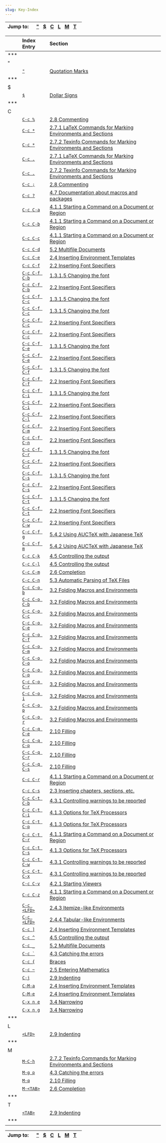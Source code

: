 ```yaml
---
slug: Key-Index
---
```


| Jump to:   | [**"**](/docs/auctex/Key-Index-1_ky_symbol-1)   [**$**](/docs/auctex/Key-Index-1_ky_symbol-2)   [**C**](/docs/auctex/Key-Index-1_ky_letter-C)   [**L**](/docs/auctex/Key-Index-1_ky_letter-L)   [**M**](/docs/auctex/Key-Index-1_ky_letter-M)   [**T**](/docs/auctex/Key-Index-1_ky_letter-T)   |
| ---------- | ----------------------------------------------------------------------------------------------------------------------------------------------------------------------------------------------------------------------------------------------------------------------------------------------- |

|     | Index Entry                                                   | Section                                                                                                |
| --- | :------------------------------------------------------------ | :----------------------------------------------------------------------------------------------------- |
| *** |                                                               |                                                                                                        |
| "   |                                                               |                                                                                                        |
|     | [`"`](/docs/auctex/index-_0022)                               | [Quotation Marks](/docs/auctex/Quotation-Marks)                                                        |
| *** |                                                               |                                                                                                        |
| $   |                                                               |                                                                                                        |
|     | [`$`](/docs/auctex/index-_0024)                               | [Dollar Signs](/docs/auctex/Dollar-Signs)                                                              |
| *** |                                                               |                                                                                                        |
| C   |                                                               |                                                                                                        |
|     | [`C-c %`](/docs/auctex/index-C_002dc-_0025)                   | [2.8 Commenting](/docs/auctex/Commenting)                                                              |
|     | [`C-c *`](/docs/auctex/index-C_002dc-_002a)                   | [2.7.1 LaTeX Commands for Marking Environments and Sections](/docs/auctex/Marking-_0028LaTeX_0029)     |
|     | [`C-c *`](/docs/auctex/index-C_002dc-_002a-1)                 | [2.7.2 Texinfo Commands for Marking Environments and Sections](/docs/auctex/Marking-_0028Texinfo_0029) |
|     | [`C-c .`](/docs/auctex/index-C_002dc-_002e)                   | [2.7.1 LaTeX Commands for Marking Environments and Sections](/docs/auctex/Marking-_0028LaTeX_0029)     |
|     | [`C-c .`](/docs/auctex/index-C_002dc-_002e-1)                 | [2.7.2 Texinfo Commands for Marking Environments and Sections](/docs/auctex/Marking-_0028Texinfo_0029) |
|     | [`C-c ;`](/docs/auctex/index-C_002dc-_003b)                   | [2.8 Commenting](/docs/auctex/Commenting)                                                              |
|     | [`C-c ?`](/docs/auctex/index-C_002dc-_003f)                   | [4.7 Documentation about macros and packages](/docs/auctex/Documentation)                              |
|     | [`C-c C-a`](/docs/auctex/index-C_002dc-C_002da)               | [4.1.1 Starting a Command on a Document or Region](/docs/auctex/Starting-a-Command)                    |
|     | [`C-c C-b`](/docs/auctex/index-C_002dc-C_002db)               | [4.1.1 Starting a Command on a Document or Region](/docs/auctex/Starting-a-Command)                    |
|     | [`C-c C-c`](/docs/auctex/index-C_002dc-C_002dc)               | [4.1.1 Starting a Command on a Document or Region](/docs/auctex/Starting-a-Command)                    |
|     | [`C-c C-d`](/docs/auctex/index-C_002dc-C_002dd)               | [5.2 Multifile Documents](/docs/auctex/Multifile)                                                      |
|     | [`C-c C-e`](/docs/auctex/index-C_002dc-C_002de)               | [2.4 Inserting Environment Templates](/docs/auctex/Environments)                                       |
|     | [`C-c C-f`](/docs/auctex/index-C_002dc-C_002df)               | [2.2 Inserting Font Specifiers](/docs/auctex/Font-Specifiers)                                          |
|     | [`C-c C-f C-b`](/docs/auctex/index-C_002dc-C_002df-C_002db)   | [1.3.1.5 Changing the font](/docs/auctex/Changing-the-font)                                            |
|     | [`C-c C-f C-b`](/docs/auctex/index-C_002dc-C_002df-C_002db-1) | [2.2 Inserting Font Specifiers](/docs/auctex/Font-Specifiers)                                          |
|     | [`C-c C-f C-c`](/docs/auctex/index-C_002dc-C_002df-C_002dc)   | [1.3.1.5 Changing the font](/docs/auctex/Changing-the-font)                                            |
|     | [`C-c C-f C-c`](/docs/auctex/index-C_002dc-C_002df-C_002dc-1) | [1.3.1.5 Changing the font](/docs/auctex/Changing-the-font)                                            |
|     | [`C-c C-f C-c`](/docs/auctex/index-C_002dc-C_002df-C_002dc-2) | [2.2 Inserting Font Specifiers](/docs/auctex/Font-Specifiers)                                          |
|     | [`C-c C-f C-c`](/docs/auctex/index-C_002dc-C_002df-C_002dc-3) | [2.2 Inserting Font Specifiers](/docs/auctex/Font-Specifiers)                                          |
|     | [`C-c C-f C-e`](/docs/auctex/index-C_002dc-C_002df-C_002de)   | [1.3.1.5 Changing the font](/docs/auctex/Changing-the-font)                                            |
|     | [`C-c C-f C-e`](/docs/auctex/index-C_002dc-C_002df-C_002de-1) | [2.2 Inserting Font Specifiers](/docs/auctex/Font-Specifiers)                                          |
|     | [`C-c C-f C-f`](/docs/auctex/index-C_002dc-C_002df-C_002df)   | [1.3.1.5 Changing the font](/docs/auctex/Changing-the-font)                                            |
|     | [`C-c C-f C-f`](/docs/auctex/index-C_002dc-C_002df-C_002df-1) | [2.2 Inserting Font Specifiers](/docs/auctex/Font-Specifiers)                                          |
|     | [`C-c C-f C-i`](/docs/auctex/index-C_002dc-C_002df-C_002di)   | [1.3.1.5 Changing the font](/docs/auctex/Changing-the-font)                                            |
|     | [`C-c C-f C-i`](/docs/auctex/index-C_002dc-C_002df-C_002di-1) | [2.2 Inserting Font Specifiers](/docs/auctex/Font-Specifiers)                                          |
|     | [`C-c C-f C-l`](/docs/auctex/index-C_002dc-C_002df-C_002dl)   | [2.2 Inserting Font Specifiers](/docs/auctex/Font-Specifiers)                                          |
|     | [`C-c C-f C-m`](/docs/auctex/index-C_002dc-C_002df-C_002dm)   | [2.2 Inserting Font Specifiers](/docs/auctex/Font-Specifiers)                                          |
|     | [`C-c C-f C-n`](/docs/auctex/index-C_002dc-C_002df-C_002dn)   | [2.2 Inserting Font Specifiers](/docs/auctex/Font-Specifiers)                                          |
|     | [`C-c C-f C-r`](/docs/auctex/index-C_002dc-C_002df-C_002dr)   | [1.3.1.5 Changing the font](/docs/auctex/Changing-the-font)                                            |
|     | [`C-c C-f C-r`](/docs/auctex/index-C_002dc-C_002df-C_002dr-1) | [2.2 Inserting Font Specifiers](/docs/auctex/Font-Specifiers)                                          |
|     | [`C-c C-f C-s`](/docs/auctex/index-C_002dc-C_002df-C_002ds)   | [1.3.1.5 Changing the font](/docs/auctex/Changing-the-font)                                            |
|     | [`C-c C-f C-s`](/docs/auctex/index-C_002dc-C_002df-C_002ds-1) | [2.2 Inserting Font Specifiers](/docs/auctex/Font-Specifiers)                                          |
|     | [`C-c C-f C-t`](/docs/auctex/index-C_002dc-C_002df-C_002dt)   | [1.3.1.5 Changing the font](/docs/auctex/Changing-the-font)                                            |
|     | [`C-c C-f C-t`](/docs/auctex/index-C_002dc-C_002df-C_002dt-1) | [2.2 Inserting Font Specifiers](/docs/auctex/Font-Specifiers)                                          |
|     | [`C-c C-f C-w`](/docs/auctex/index-C_002dc-C_002df-C_002dw)   | [2.2 Inserting Font Specifiers](/docs/auctex/Font-Specifiers)                                          |
|     | [`C-c C-f g`](/docs/auctex/index-C_002dc-C_002df-g)           | [5.4.2 Using AUCTeX with Japanese TeX](/docs/auctex/Japanese)                                          |
|     | [`C-c C-f m`](/docs/auctex/index-C_002dc-C_002df-m)           | [5.4.2 Using AUCTeX with Japanese TeX](/docs/auctex/Japanese)                                          |
|     | [`C-c C-k`](/docs/auctex/index-C_002dc-C_002dk)               | [4.5 Controlling the output](/docs/auctex/Control)                                                     |
|     | [`C-c C-l`](/docs/auctex/index-C_002dc-C_002dl)               | [4.5 Controlling the output](/docs/auctex/Control)                                                     |
|     | [`C-c C-m`](/docs/auctex/index-C_002dc-C_002dm)               | [2.6 Completion](/docs/auctex/Completion)                                                              |
|     | [`C-c C-n`](/docs/auctex/index-C_002dc-C_002dn)               | [5.3 Automatic Parsing of TeX Files](/docs/auctex/Parsing-Files)                                       |
|     | [`C-c C-o b`](/docs/auctex/index-C_002dc-C_002do-b)           | [3.2 Folding Macros and Environments](/docs/auctex/Folding)                                            |
|     | [`C-c C-o C-b`](/docs/auctex/index-C_002dc-C_002do-C_002db)   | [3.2 Folding Macros and Environments](/docs/auctex/Folding)                                            |
|     | [`C-c C-o C-c`](/docs/auctex/index-C_002dc-C_002do-C_002dc)   | [3.2 Folding Macros and Environments](/docs/auctex/Folding)                                            |
|     | [`C-c C-o C-e`](/docs/auctex/index-C_002dc-C_002do-C_002de)   | [3.2 Folding Macros and Environments](/docs/auctex/Folding)                                            |
|     | [`C-c C-o C-f`](/docs/auctex/index-C_002dc-C_002do-C_002df)   | [3.2 Folding Macros and Environments](/docs/auctex/Folding)                                            |
|     | [`C-c C-o C-m`](/docs/auctex/index-C_002dc-C_002do-C_002dm)   | [3.2 Folding Macros and Environments](/docs/auctex/Folding)                                            |
|     | [`C-c C-o C-o`](/docs/auctex/index-C_002dc-C_002do-C_002do)   | [3.2 Folding Macros and Environments](/docs/auctex/Folding)                                            |
|     | [`C-c C-o C-p`](/docs/auctex/index-C_002dc-C_002do-C_002dp)   | [3.2 Folding Macros and Environments](/docs/auctex/Folding)                                            |
|     | [`C-c C-o C-r`](/docs/auctex/index-C_002dc-C_002do-C_002dr)   | [3.2 Folding Macros and Environments](/docs/auctex/Folding)                                            |
|     | [`C-c C-o i`](/docs/auctex/index-C_002dc-C_002do-i)           | [3.2 Folding Macros and Environments](/docs/auctex/Folding)                                            |
|     | [`C-c C-o p`](/docs/auctex/index-C_002dc-C_002do-p)           | [3.2 Folding Macros and Environments](/docs/auctex/Folding)                                            |
|     | [`C-c C-o r`](/docs/auctex/index-C_002dc-C_002do-r)           | [3.2 Folding Macros and Environments](/docs/auctex/Folding)                                            |
|     | [`C-c C-q C-e`](/docs/auctex/index-C_002dc-C_002dq-C_002de)   | [2.10 Filling](/docs/auctex/Filling)                                                                   |
|     | [`C-c C-q C-p`](/docs/auctex/index-C_002dc-C_002dq-C_002dp)   | [2.10 Filling](/docs/auctex/Filling)                                                                   |
|     | [`C-c C-q C-r`](/docs/auctex/index-C_002dc-C_002dq-C_002dr)   | [2.10 Filling](/docs/auctex/Filling)                                                                   |
|     | [`C-c C-q C-s`](/docs/auctex/index-C_002dc-C_002dq-C_002ds)   | [2.10 Filling](/docs/auctex/Filling)                                                                   |
|     | [`C-c C-r`](/docs/auctex/index-C_002dc-C_002dr)               | [4.1.1 Starting a Command on a Document or Region](/docs/auctex/Starting-a-Command)                    |
|     | [`C-c C-s`](/docs/auctex/index-C_002dc-C_002ds)               | [2.3 Inserting chapters, sections, etc.](/docs/auctex/Sectioning)                                      |
|     | [`C-c C-t C-b`](/docs/auctex/index-C_002dc-C_002dt-C_002db)   | [4.3.1 Controlling warnings to be reported](/docs/auctex/Ignoring-warnings)                            |
|     | [`C-c C-t C-i`](/docs/auctex/index-C_002dc-C_002dt-C_002di)   | [4.1.3 Options for TeX Processors](/docs/auctex/Processor-Options)                                     |
|     | [`C-c C-t C-p`](/docs/auctex/index-C_002dc-C_002dt-C_002dp)   | [4.1.3 Options for TeX Processors](/docs/auctex/Processor-Options)                                     |
|     | [`C-c C-t C-r`](/docs/auctex/index-C_002dc-C_002dt-C_002dr)   | [4.1.1 Starting a Command on a Document or Region](/docs/auctex/Starting-a-Command)                    |
|     | [`C-c C-t C-s`](/docs/auctex/index-C_002dc-C_002dt-C_002ds)   | [4.1.3 Options for TeX Processors](/docs/auctex/Processor-Options)                                     |
|     | [`C-c C-t C-w`](/docs/auctex/index-C_002dc-C_002dt-C_002dw)   | [4.3.1 Controlling warnings to be reported](/docs/auctex/Ignoring-warnings)                            |
|     | [`C-c C-t C-x`](/docs/auctex/index-C_002dc-C_002dt-C_002dx)   | [4.3.1 Controlling warnings to be reported](/docs/auctex/Ignoring-warnings)                            |
|     | [`C-c C-v`](/docs/auctex/index-C_002dc-C_002dv)               | [4.2.1 Starting Viewers](/docs/auctex/Starting-Viewers)                                                |
|     | [`C-c C-z`](/docs/auctex/index-C_002dc-C_002dz)               | [4.1.1 Starting a Command on a Document or Region](/docs/auctex/Starting-a-Command)                    |
|     | [`C-c <LFD>`](/docs/auctex/index-C_002dc-LFD)                 | [2.4.3 Itemize-like Environments](/docs/auctex/Itemize_002dlike)                                       |
|     | [`C-c <LFD>`](/docs/auctex/index-C_002dc-LFD-1)               | [2.4.4 Tabular-like Environments](/docs/auctex/Tabular_002dlike)                                       |
|     | [`C-c ]`](/docs/auctex/index-C_002dc-_005d)                   | [2.4 Inserting Environment Templates](/docs/auctex/Environments)                                       |
|     | [`C-c ^`](/docs/auctex/index-C_002dc-_005e)                   | [4.5 Controlling the output](/docs/auctex/Control)                                                     |
|     | [`C-c _`](/docs/auctex/index-C_002dc-_005f)                   | [5.2 Multifile Documents](/docs/auctex/Multifile)                                                      |
|     | [`` C-c ` ``](/docs/auctex/index-C_002dc-_0060)               | [4.3 Catching the errors](/docs/auctex/Debugging)                                                      |
|     | [`C-c {`](/docs/auctex/index-C_002dc-_007b)                   | [Braces](/docs/auctex/Braces)                                                                          |
|     | [`C-c ~`](/docs/auctex/index-C_002dc-_007e)                   | [2.5 Entering Mathematics](/docs/auctex/Mathematics)                                                   |
|     | [`C-j`](/docs/auctex/index-C_002dj)                           | [2.9 Indenting](/docs/auctex/Indenting)                                                                |
|     | [`C-M-a`](/docs/auctex/index-C_002dM_002da)                   | [2.4 Inserting Environment Templates](/docs/auctex/Environments)                                       |
|     | [`C-M-e`](/docs/auctex/index-C_002dM_002de)                   | [2.4 Inserting Environment Templates](/docs/auctex/Environments)                                       |
|     | [`C-x n e`](/docs/auctex/index-C_002dx-n-e)                   | [3.4 Narrowing](/docs/auctex/Narrowing)                                                                |
|     | [`C-x n g`](/docs/auctex/index-C_002dx-n-g)                   | [3.4 Narrowing](/docs/auctex/Narrowing)                                                                |
| *** |                                                               |                                                                                                        |
| L   |                                                               |                                                                                                        |
|     | [`<LFD>`](/docs/auctex/index-LFD)                             | [2.9 Indenting](/docs/auctex/Indenting)                                                                |
| *** |                                                               |                                                                                                        |
| M   |                                                               |                                                                                                        |
|     | [`M-C-h`](/docs/auctex/index-M_002dC_002dh)                   | [2.7.2 Texinfo Commands for Marking Environments and Sections](/docs/auctex/Marking-_0028Texinfo_0029) |
|     | [`M-g p`](/docs/auctex/index-M_002dg-p)                       | [4.3 Catching the errors](/docs/auctex/Debugging)                                                      |
|     | [`M-q`](/docs/auctex/index-M_002dq)                           | [2.10 Filling](/docs/auctex/Filling)                                                                   |
|     | [`M-<TAB>`](/docs/auctex/index-M_002dTAB)                     | [2.6 Completion](/docs/auctex/Completion)                                                              |
| *** |                                                               |                                                                                                        |
| T   |                                                               |                                                                                                        |
|     | [`<TAB>`](/docs/auctex/index-TAB)                             | [2.9 Indenting](/docs/auctex/Indenting)                                                                |
| *** |                                                               |                                                                                                        |

| Jump to:   | [**"**](/docs/auctex/Key-Index-1_ky_symbol-1)   [**$**](/docs/auctex/Key-Index-1_ky_symbol-2)   [**C**](/docs/auctex/Key-Index-1_ky_letter-C)   [**L**](/docs/auctex/Key-Index-1_ky_letter-L)   [**M**](/docs/auctex/Key-Index-1_ky_letter-M)   [**T**](/docs/auctex/Key-Index-1_ky_letter-T)   |
| ---------- | ----------------------------------------------------------------------------------------------------------------------------------------------------------------------------------------------------------------------------------------------------------------------------------------------- |
